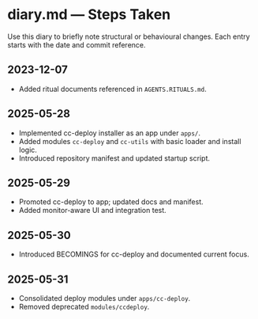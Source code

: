 # diary.md — Steps Taken

Use this diary to briefly note structural or behavioural changes. Each entry starts with the date and commit reference.

## 2023-12-07
- Added ritual documents referenced in `AGENTS.RITUALS.md`.

## 2025-05-28
- Implemented cc-deploy installer as an app under `apps/`.
- Added modules `cc-deploy` and `cc-utils` with basic loader and install logic.
- Introduced repository manifest and updated startup script.

## 2025-05-29
- Promoted cc-deploy to app; updated docs and manifest.
- Added monitor-aware UI and integration test.

## 2025-05-30
- Introduced BECOMINGS for cc-deploy and documented current focus.

## 2025-05-31
- Consolidated deploy modules under `apps/cc-deploy`.
- Removed deprecated `modules/ccdeploy`.

